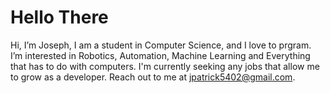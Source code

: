 # Hello There
Hi, I’m Joseph, I am a student in Computer Science, and I love to prgram.
I’m interested in Robotics, Automation, Machine Learning and Everything that has to do with computers.
I'm currently seeking any jobs that allow me to grow as a developer.
Reach out to me at jpatrick5402@gmail.com.
